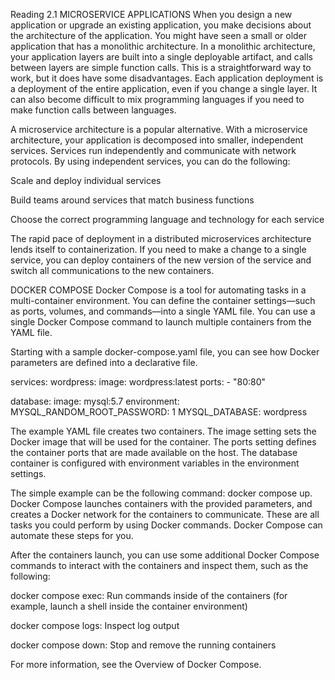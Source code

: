 Reading 2.1
MICROSERVICE APPLICATIONS
When you design a new application or upgrade an existing application, you make decisions about the architecture of the application. You might have seen a small or older application that has a monolithic architecture. In a monolithic architecture, your application layers are built into a single deployable artifact, and calls between layers are simple function calls. This is a straightforward way to work, but it does have some disadvantages. Each application deployment is a deployment of the entire application, even if you change a single layer. It can also become difficult to mix programming languages if you need to make function calls between languages.

A microservice architecture is a popular alternative. With a microservice architecture, your application is decomposed into smaller, independent services. Services run independently and communicate with network protocols. By using independent services, you can do the following:

Scale and deploy individual services

Build teams around services that match business functions

Choose the correct programming language and technology for each service

The rapid pace of deployment in a distributed microservices architecture lends itself to containerization. If you need to make a change to a single service, you can deploy containers of the new version of the service and switch all communications to the new containers.

DOCKER COMPOSE
Docker Compose is a tool for automating tasks in a multi-container environment. You can define the container settings—such as ports, volumes, and commands—into a single YAML file. You can use a single Docker Compose command to launch multiple containers from the YAML file.

Starting with a sample docker-compose.yaml file, you can see how Docker parameters are defined into a declarative file.

services:
  wordpress:
    image: wordpress:latest
    ports:
      - "80:80"

  database:
    image: mysql:5.7
    environment:
      MYSQL_RANDOM_ROOT_PASSWORD: 1
      MYSQL_DATABASE: wordpress

The example YAML file creates two containers. The image setting sets the Docker image that will be used for the container. The ports setting defines the container ports that are made available on the host. The database container is configured with environment variables in the environment settings.

The simple example can be the following command: docker compose up. Docker Compose launches containers with the provided parameters, and creates a Docker network for the containers to communicate. These are all tasks you could perform by using Docker commands. Docker Compose can automate these steps for you.

After the containers launch, you can use some additional Docker Compose commands to interact with the containers and inspect them, such as the following:

docker compose exec: Run commands inside of the containers (for example, launch a shell inside the container environment)

docker compose logs: Inspect log output

docker compose down: Stop and remove the running containers

For more information, see the Overview of Docker Compose.
